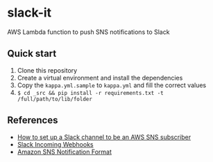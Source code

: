 # slack-it

AWS Lambda function to push SNS notifications to Slack

## Quick start

1. Clone this repository
2. Create a virtual environment and install the dependencies
3. Copy the `kappa.yml.sample` to `kappa.yml` and fill the correct values
4. `$ cd _src && pip install -r requirements.txt -t /full/path/to/lib/folder`

## References
* [How to set up a Slack channel to be an AWS SNS subscriber](https://medium.com/cohealo-engineering/how-set-up-a-slack-channel-to-be-an-aws-sns-subscriber-63b4d57ad3ea)
* [Slack Incoming Webhooks](https://api.slack.com/incoming-webhooks)
* [Amazon SNS Notification Format](http://docs.aws.amazon.com/sns/latest/dg/json-formats.html#http-notification-json)
